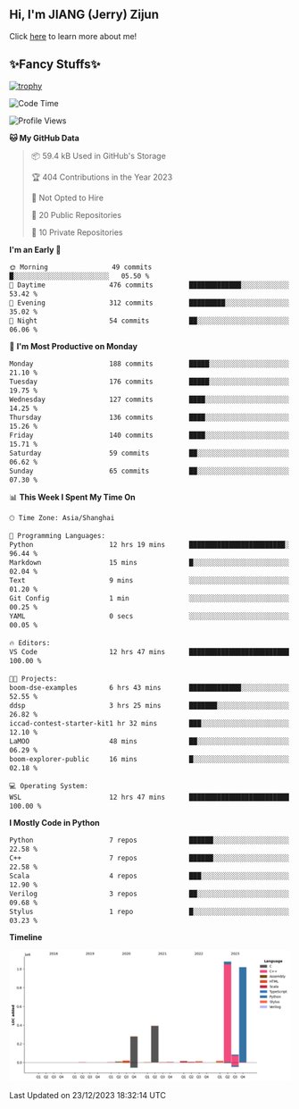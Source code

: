 ## Hi, I'm JIANG (Jerry) Zijun

Click [here](https://jzjerry.github.io/about/) to learn more about me!

## ✨Fancy Stuffs✨
[![trophy](https://github-profile-trophy.vercel.app/?username=jzjerry&theme=onedark)](https://github.com/ryo-ma/github-profile-trophy)
<!--START_SECTION:waka-->
![Code Time](http://img.shields.io/badge/Code%20Time-180%20hrs%209%20mins-blue)

![Profile Views](http://img.shields.io/badge/Profile%20Views-11-blue)

**🐱 My GitHub Data** 

> 📦 59.4 kB Used in GitHub's Storage 
 > 
> 🏆 404 Contributions in the Year 2023
 > 
> 🚫 Not Opted to Hire
 > 
> 📜 20 Public Repositories 
 > 
> 🔑 10 Private Repositories 
 > 
**I'm an Early 🐤** 

```text
🌞 Morning                49 commits          █░░░░░░░░░░░░░░░░░░░░░░░░   05.50 % 
🌆 Daytime                476 commits         █████████████░░░░░░░░░░░░   53.42 % 
🌃 Evening                312 commits         █████████░░░░░░░░░░░░░░░░   35.02 % 
🌙 Night                  54 commits          ██░░░░░░░░░░░░░░░░░░░░░░░   06.06 % 
```
📅 **I'm Most Productive on Monday** 

```text
Monday                   188 commits         █████░░░░░░░░░░░░░░░░░░░░   21.10 % 
Tuesday                  176 commits         █████░░░░░░░░░░░░░░░░░░░░   19.75 % 
Wednesday                127 commits         ████░░░░░░░░░░░░░░░░░░░░░   14.25 % 
Thursday                 136 commits         ████░░░░░░░░░░░░░░░░░░░░░   15.26 % 
Friday                   140 commits         ████░░░░░░░░░░░░░░░░░░░░░   15.71 % 
Saturday                 59 commits          ██░░░░░░░░░░░░░░░░░░░░░░░   06.62 % 
Sunday                   65 commits          ██░░░░░░░░░░░░░░░░░░░░░░░   07.30 % 
```


📊 **This Week I Spent My Time On** 

```text
🕑︎ Time Zone: Asia/Shanghai

💬 Programming Languages: 
Python                   12 hrs 19 mins      ████████████████████████░   96.44 % 
Markdown                 15 mins             █░░░░░░░░░░░░░░░░░░░░░░░░   02.04 % 
Text                     9 mins              ░░░░░░░░░░░░░░░░░░░░░░░░░   01.20 % 
Git Config               1 min               ░░░░░░░░░░░░░░░░░░░░░░░░░   00.25 % 
YAML                     0 secs              ░░░░░░░░░░░░░░░░░░░░░░░░░   00.05 % 

🔥 Editors: 
VS Code                  12 hrs 47 mins      █████████████████████████   100.00 % 

🐱‍💻 Projects: 
boom-dse-examples        6 hrs 43 mins       █████████████░░░░░░░░░░░░   52.55 % 
ddsp                     3 hrs 25 mins       ███████░░░░░░░░░░░░░░░░░░   26.82 % 
iccad-contest-starter-kit1 hr 32 mins        ███░░░░░░░░░░░░░░░░░░░░░░   12.10 % 
LaMOO                    48 mins             ██░░░░░░░░░░░░░░░░░░░░░░░   06.29 % 
boom-explorer-public     16 mins             █░░░░░░░░░░░░░░░░░░░░░░░░   02.18 % 

💻 Operating System: 
WSL                      12 hrs 47 mins      █████████████████████████   100.00 % 
```

**I Mostly Code in Python** 

```text
Python                   7 repos             ██████░░░░░░░░░░░░░░░░░░░   22.58 % 
C++                      7 repos             ██████░░░░░░░░░░░░░░░░░░░   22.58 % 
Scala                    4 repos             ███░░░░░░░░░░░░░░░░░░░░░░   12.90 % 
Verilog                  3 repos             ██░░░░░░░░░░░░░░░░░░░░░░░   09.68 % 
Stylus                   1 repo              █░░░░░░░░░░░░░░░░░░░░░░░░   03.23 % 
```



**Timeline**

![Lines of Code chart](https://raw.githubusercontent.com/Jzjerry/Jzjerry/main/assets/bar_graph.png)


 Last Updated on 23/12/2023 18:32:14 UTC
<!--END_SECTION:waka-->
